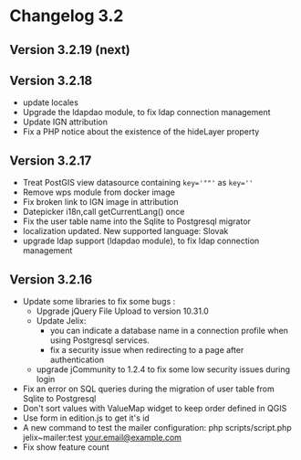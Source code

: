 Changelog 3.2
=============

Version 3.2.19 (next)
----------------------


Version 3.2.18
--------------

- update locales
- Upgrade the ldapdao module, to fix ldap connection management
- Update IGN attribution
- Fix a PHP notice about the existence of the hideLayer property

Version 3.2.17
---------------------

- Treat PostGIS view datasource containing `key='""'` as `key=''`
- Remove wps module from docker image
- Fix broken link to IGN image in attribution
- Datepicker i18n,call getCurrentLang() once
- Fix the user table name into the Sqlite to Postgresql migrator
- localization updated. New supported language: Slovak
- upgrade ldap support (ldapdao module), to fix ldap connection management

Version 3.2.16
---------------------

- Update some libraries to fix some bugs :
    - Upgrade jQuery File Upload to version 10.31.0
    - Update Jelix:
      - you can indicate a database name in a connection profile
        when using Postgresql services.
      - fix a security issue when redirecting to a page after authentication
    - upgrade jCommunity to 1.2.4 to fix some low security issues during login
- Fix an error on SQL queries during the migration of user table from Sqlite to Postgresql
- Don't sort values with ValueMap widget to keep order defined in QGIS
- Use form in edition.js to get it's id
- A new command to test the mailer configuration:
  php scripts/script.php jelix~mailer:test your.email@example.com
- Fix show feature count

